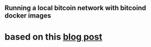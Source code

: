 ## Running a local bitcoin network with bitcoind docker images 
# based on this [blog post](http://geraldkaszuba.com/creating-your-own-experimental-bitcoin-network/)
